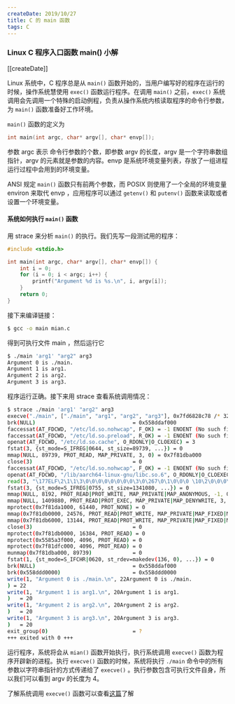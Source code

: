 ```yaml
---
createDate: 2019/10/27
title: C 的 main 函数
tags: C
---
```


### Linux C 程序入口函数 main() 小解

[[createDate]]

Linux 系统中，C 程序总是从 `main()` 函数开始的，当用户编写好的程序在运行的时候，操作系统慧使用 `exec()` 函数运行程序。在调用 `main()` 之前，`exec()` 系统调用会先调用一个特殊的启动例程，负责从操作系统内核读取程序的命令行参数，为 `main()` 函数准备好工作环境。

`main()` 函数的定义为

```c
int main(int argc, char* argv[], char* envp[]);
```

参数 argc 表示 命令行参数的个数，即参数 argv 的长度，argv 是一个字符串数组指针，argv 的元素就是参数的内容。envp 是系统环境变量列表，存放了一组进程运行过程中会用到的环境变量。

ANSI 规定 `main()` 函数只有前两个参数，而 POSIX 则使用了一个全局的环境变量 environ 来取代 envp ，应用程序可以通过 `getenv()` 和 `putenv()` 函数来读取或者设置一个环境变量。

#### 系统如何执行 `main()` 函数

用 strace 来分析 `main()` 的执行。我们先写一段测试用的程序：

```c
#include <stdio.h>

int main(int argc, char* argv[], char* envp[]) {
    int i = 0;
    for (i = 0; i < argc; i++) {
        printf("Argument %d is %s.\n", i, argv[i]);
    }
    return 0;
}

```

接下来编译链接：

```bash
$ gcc -o main mian.c
```

得到可执行文件 main ，然后运行它

```bash
$ ./main 'arg1' "arg2" arg3
Argument 0 is ./main.
Argument 1 is arg1.
Argument 2 is arg2.
Argument 3 is arg3.
```

程序运行正确。接下来用 strace 查看系统调用情况：

```bash
$ strace ./main 'arg1' "arg2" arg3
execve("./main", ["./main", "arg1", "arg2", "arg3"], 0x7fd6828c78 /* 32 vars */) = 0
brk(NULL)                               = 0x558ddaf000
faccessat(AT_FDCWD, "/etc/ld.so.nohwcap", F_OK) = -1 ENOENT (No such file or directory)
faccessat(AT_FDCWD, "/etc/ld.so.preload", R_OK) = -1 ENOENT (No such file or directory)
openat(AT_FDCWD, "/etc/ld.so.cache", O_RDONLY|O_CLOEXEC) = 3
fstat(3, {st_mode=S_IFREG|0644, st_size=89739, ...}) = 0
mmap(NULL, 89739, PROT_READ, MAP_PRIVATE, 3, 0) = 0x7f81dba000
close(3)                                = 0
faccessat(AT_FDCWD, "/etc/ld.so.nohwcap", F_OK) = -1 ENOENT (No such file or directory)
openat(AT_FDCWD, "/lib/aarch64-linux-gnu/libc.so.6", O_RDONLY|O_CLOEXEC) = 3
read(3, "\177ELF\2\1\1\3\0\0\0\0\0\0\0\0\3\0\267\0\1\0\0\0 \10\2\0\0\0\0\0"..., 832) = 832
fstat(3, {st_mode=S_IFREG|0755, st_size=1341080, ...}) = 0
mmap(NULL, 8192, PROT_READ|PROT_WRITE, MAP_PRIVATE|MAP_ANONYMOUS, -1, 0) = 0x7f81df8000
mmap(NULL, 1409880, PROT_READ|PROT_EXEC, MAP_PRIVATE|MAP_DENYWRITE, 3, 0) = 0x7f81c61000
mprotect(0x7f81da1000, 61440, PROT_NONE) = 0
mmap(0x7f81db0000, 24576, PROT_READ|PROT_WRITE, MAP_PRIVATE|MAP_FIXED|MAP_DENYWRITE, 3, 0x13f000) = 0x7f81db0000
mmap(0x7f81db6000, 13144, PROT_READ|PROT_WRITE, MAP_PRIVATE|MAP_FIXED|MAP_ANONYMOUS, -1, 0) = 0x7f81db6000
close(3)                                = 0
mprotect(0x7f81db0000, 16384, PROT_READ) = 0
mprotect(0x5585a3f000, 4096, PROT_READ) = 0
mprotect(0x7f81dfc000, 4096, PROT_READ) = 0
munmap(0x7f81dba000, 89739)             = 0
fstat(1, {st_mode=S_IFCHR|0620, st_rdev=makedev(136, 0), ...}) = 0
brk(NULL)                               = 0x558ddaf000
brk(0x558ddd0000)                       = 0x558ddd0000
write(1, "Argument 0 is ./main.\n", 22Argument 0 is ./main.
) = 22
write(1, "Argument 1 is arg1.\n", 20Argument 1 is arg1.
)   = 20
write(1, "Argument 2 is arg2.\n", 20Argument 2 is arg2.
)   = 20
write(1, "Argument 3 is arg3.\n", 20Argument 3 is arg3.
)   = 20
exit_group(0)                           = ?
+++ exited with 0 +++
```

运行程序，系统将会从 `mian()` 函数开始执行，执行系统调用 `execve()` 函数为程序开辟新的进程。执行 `execve()` 函数的时候，系统将执行 `./main` 命令中的所有参数以字符串指针的方式传递给了 `execve()` 。执行参数包含可执行文件自身，所以我们可以看到 argv 的长度为 4。

了解系统调用 `execve()` 函数可以查看[这篇](../gcc%20的编译过程/)了解
